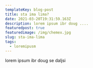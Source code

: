 ```yaml
---
templateKey: blog-post
title: sta ima lima?
date: 2021-03-20T19:31:59.163Z
description: lorem ipsum ibr doug ....
featuredpost: true
featuredimage: /img/chemex.jpg
slug: sta-ima-lima
tags:
  - loremipusm
---
```

lorem ipsum ibr doug se daljsi